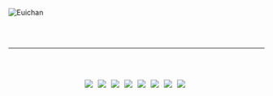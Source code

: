 ![Euichan](https://user-images.githubusercontent.com/87972079/147312110-52a2d631-9a68-4f2f-a482-572ed1d00628.jpg)

<div align="center" dir="auto">
<br>
<br>


  <hr>
  </hr>

<div align="center" dir="auto">
  <br>
  <br>
  
  <b>

  <img src="https://img.shields.io/badge/Java-007396?style=flat-square&logo=Java&logoColor=white& max-width= 100%" /></a> &nbsp;
  <img src="https://img.shields.io/badge/JavaScript-F7DF1E?style=flat-square&logo=JavaScript&logoColor=white"/></a> &nbsp;
  <img src="https://img.shields.io/badge/Html-E34F26?style=flat-square&logo=Html&logoColor=white"/></a> &nbsp;
  <img src="https://img.shields.io/badge/css-1572B6?style=flat-square&logo=css&logoColor=white"/></a> &nbsp;
  <img src="https://img.shields.io/badge/jQuery-0769AD?style=flat-square&logo=jQuery&logoColor=white"/></a> &nbsp;
  <img src="https://img.shields.io/badge/MySql-4479A1?style=flat-square&logo=MySql&logoColor=white"/></a> &nbsp;
  <img src="https://img.shields.io/badge/Oracle-F80000?style=flat-square&logo=Oracle&logoColor=white"/></a> &nbsp;
  <img src="https://img.shields.io/badge/Spring-6DB33F?style=flat-square&logo=Spring&logoColor=white"/></a> &nbsp;

  
  
</b>
</div>
</div>

<!--
**ChungEuichan/ChungEuichan** is a ✨ _special_ ✨ repository because its `README.md` (this file) appears on your GitHub profile.

Here are some ideas to get you started:

- 🔭 I’m currently working on ...
- 🌱 I’m currently learning ...
- 👯 I’m looking to collaborate on ...
- 🤔 I’m looking for help with ...
- 💬 Ask me about ...
- 📫 How to reach me: ...
- 😄 Pronouns: ...
- ⚡ Fun fact: ...
-->
